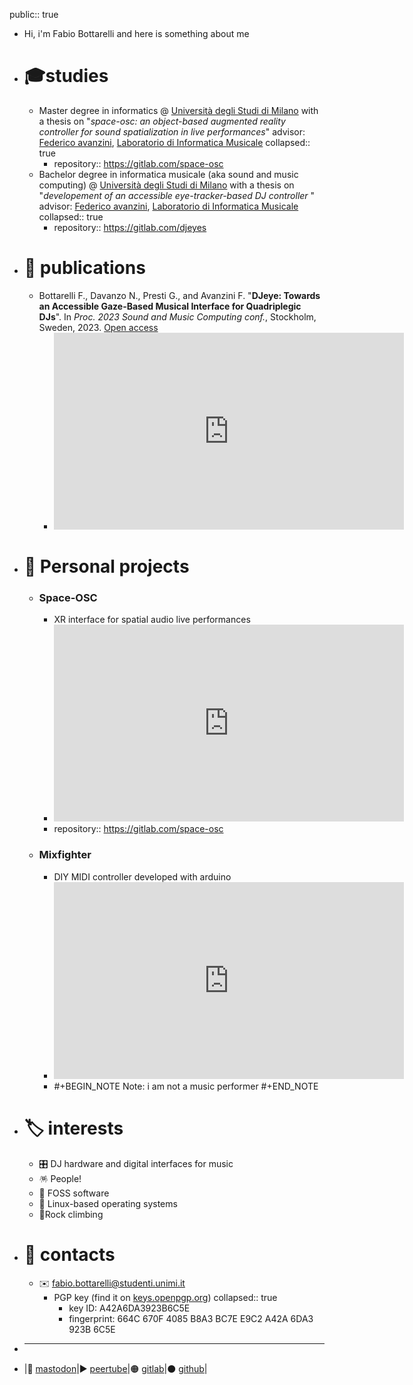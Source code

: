 public:: true

- Hi, i'm Fabio Bottarelli and here is something about me
- # 🎓studies
	- Master degree in informatics @  [Università degli Studi di Milano](https://www.unimi.it) with a thesis on "*space-osc: an object-based augmented reality controller for sound spatialization in live performances*" advisor: [Federico avanzini](https://avanzini.di.unimi.it/), [Laboratorio di Informatica Musicale](https://www.lim.di.unimi.it/)
	  collapsed:: true
		- repository:: https://gitlab.com/space-osc
	- Bachelor degree in informatica musicale (aka sound and music computing) @ [Università degli Studi di Milano](https://www.unimi.it) with a thesis on "*developement of an accessible eye-tracker-based DJ controller* " advisor: [Federico avanzini](https://avanzini.di.unimi.it/), [Laboratorio di Informatica Musicale](https://www.lim.di.unimi.it/)
	  collapsed:: true
		- repository:: https://gitlab.com/djeyes
- # 📜 publications
	- Bottarelli F., Davanzo N., Presti G., and Avanzini F. "**DJeye: Towards an Accessible Gaze-Based Musical Interface for Quadriplegic DJs**". In *Proc. 2023 Sound and Music Computing conf.*, Stockholm, Sweden, 2023. [Open access](https://hdl.handle.net/2434/1023536)
		- <iframe title="DJeye: an Accessible Gaze-Based Musical Interface for Quadriplegic DJs, demo video" width="560" height="315" src="https://peertube.uno/videos/embed/1DwvWfUUoHsgqp3RpqPPdT" frameborder="0" allowfullscreen="" sandbox="allow-same-origin allow-scripts allow-popups allow-forms"></iframe>
- # 🧩 Personal projects
	- ### Space-OSC
		- XR interface for spatial audio live performances
		- <iframe title="SpaceOSC  0.1 video demonstration" width="560" height="315" src="https://peertube.uno/videos/embed/nCPY1xE5ciE6AaySinZojr" frameborder="0" allowfullscreen="" sandbox="allow-same-origin allow-scripts allow-popups allow-forms"></iframe>
		- repository:: https://gitlab.com/space-osc
	- ### Mixfighter
		- DIY MIDI controller developed with arduino
		- <iframe title="Mix Fighter performance" width="560" height="315" src="https://peertube.uno/videos/embed/ou4u12PaVMLzUKqUt8aqAJ" frameborder="0" allowfullscreen="" sandbox="allow-same-origin allow-scripts allow-popups allow-forms"></iframe>
		- #+BEGIN_NOTE
		  Note: i am not a music performer
		  #+END_NOTE
- # 🏷 interests
	- 🎛 DJ hardware and digital interfaces for music
	- 🪅 People!
	- 💾 FOSS software
	- 🐧 Linux-based operating systems
	- 🧗Rock climbing
- # 📨 contacts
	- ✉️ [fabio.bottarelli@studenti.unimi.it](mailto:fabio.bottarelli@studenti.unimi.it)
		- PGP key (find it on [keys.openpgp.org](https://keys.openpgp.org/))
		  collapsed:: true
			- key ID: A42A6DA3923B6C5E
			- fingerprint: 664C 670F 4085 B8A3 BC7E E9C2 A42A 6DA3 923B 6C5E
- ****
- |🐘 <a rel="me" href="https://mastodon.social/@olbotta">mastodon</a>|▶️ [peertube](https://peertube.uno/c/olbottavideos/videos)|🟠 [gitlab](https://gitlab.com/olbotta)|⚫ [github](https://github.com/olbotta)|